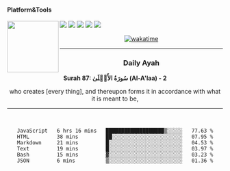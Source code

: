 #### Platform&Tools

[![](https://img.shields.io/badge/-NPM-cb3837?style=flat-square&logo=npm&logoColor=white)](https://npmjs.com/)
[![](https://img.shields.io/badge/PHP-777BB4?style=flat-square&logo=php&logoColor=white)](https://nodejs.org/)
[![](https://img.shields.io/badge/Julia-9558B2?style=flat-square&logo=julia&logoColor=white)](https://nodejs.org/)
<img src="https://avatars.githubusercontent.com/u/31664438?v=4" width="120" align="left">
[![](https://img.shields.io/badge/-Node.js-43853d?style=flat-square&logo=node.js&logoColor=ffffff)](https://nodejs.org/)
[![](https://img.shields.io/badge/Visual_Studio_Code-0078D4?style=flat-square&logo=visual%20studio%20code&logoColor=white)](https://nodejs.org/)

<center>

[![wakatime](https://wakatime.com/badge/user/87646243-158a-4241-a3cb-668e1fa2dbb8.svg)](https://wakatime.com/@87646243-158a-4241-a3cb-668e1fa2dbb8)
               

_______ 
### Daily Ayah

<!--START_SECTION:quran-->

**Surah 87: سُورَةُ الأَعۡلَىٰ (Al-A'laa) - 2**

who creates [every thing], and thereupon forms it in accordance with what it is meant to be,
 <!--END_SECTION:quran-->

  
                       
                                             
_______

&nbsp;&nbsp;     &nbsp;&nbsp;    &nbsp;&nbsp;   &nbsp;&nbsp;
 
<!--START_SECTION:waka-->

```text
JavaScript   6 hrs 16 mins   ███████████████████▒░░░░░   77.63 %
HTML         38 mins         ██░░░░░░░░░░░░░░░░░░░░░░░   07.95 %
Markdown     21 mins         █░░░░░░░░░░░░░░░░░░░░░░░░   04.53 %
Text         19 mins         █░░░░░░░░░░░░░░░░░░░░░░░░   03.97 %
Bash         15 mins         ▓░░░░░░░░░░░░░░░░░░░░░░░░   03.23 %
JSON         6 mins          ▒░░░░░░░░░░░░░░░░░░░░░░░░   01.36 %
```

<!--END_SECTION:waka-->
